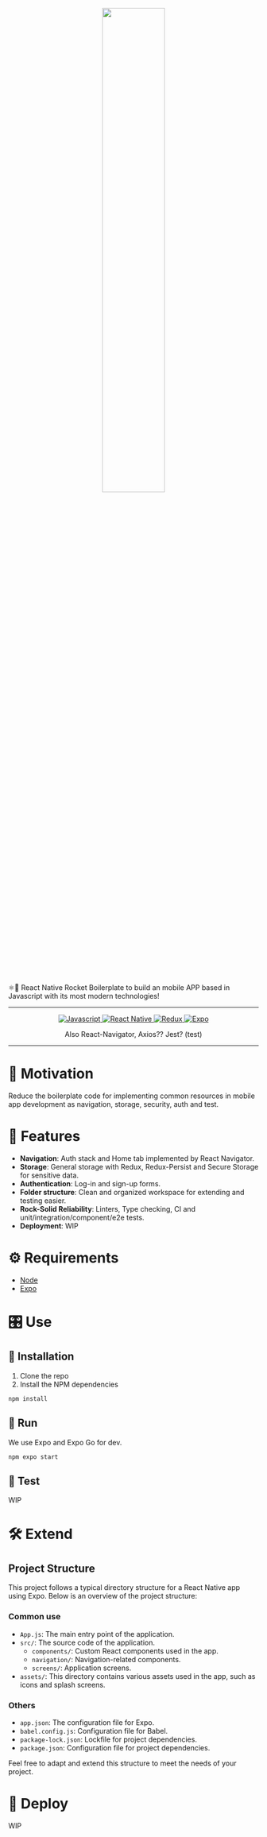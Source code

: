 <p align="center">
  <img style="width: 50%" src="https://lh3.googleusercontent.com/d/1xZN6eAKeqzUEHGvgli-CGOd80-KovM-6?authuser=0">
</p>

⚛️📲 React Native Rocket Boilerplate to build an mobile APP based in Javascript with its most modern technologies!

---
<p align="center">
    <a href="https://www.python.org/">
      <img src="https://img.shields.io/badge/javascript-%23F7DF1E.svg?&style=for-the-badge&logo=javascript&logoColor=black"
      alt="Javascript">
    </a>
    <a href="https://www.python.org/">
      <img src="https://img.shields.io/badge/React_Native-20232A?style=for-the-badge&logo=react&logoColor=61DAFB"
      alt="React Native">
    </a>
    <a href="https://www.python.org/">
      <img src="https://img.shields.io/badge/redux-%23764ABC.svg?&style=for-the-badge&logo=redux&logoColor=white"
      alt="Redux">
    </a>
    <a href="https://www.python.org/">
      <img src="https://img.shields.io/badge/Expo-1B1F23?style=for-the-badge&logo=expo&logoColor=white"
      alt="Expo">
    </a>
</p>
<p align="center">
        Also React-Navigator, Axios?? Jest? (test)
</p>


---

# 🚩 Motivation
Reduce the boilerplate code for implementing common resources in mobile app development as navigation, storage,
security, auth and test.

# 🧩 Features

- **Navigation**: Auth stack and Home tab implemented by React Navigator.
- **Storage**: General storage with Redux, Redux-Persist and Secure Storage for sensitive data. 
- **Authentication**: Log-in and sign-up forms.
- **Folder structure**: Clean and organized workspace for extending and testing easier.
- **Rock-Solid Reliability**: Linters, Type checking, CI and unit/integration/component/e2e tests.
- **Deployment**: WIP


# ⚙️ Requirements

- [Node](https://nodejs.org/en)
- [Expo](https://docs.expo.dev/get-started/installation/)

# 🎛️ Use
## 🔧  Installation
1. Clone the repo
2. Install the NPM dependencies
```shell
npm install
```

## 🔌 Run
We use Expo and Expo Go for dev.
```shell
npm expo start
```

## 🧪 Test
WIP

# 🛠 Extend
## Project Structure

This project follows a typical directory structure for a React Native app using Expo. Below is an overview of the project structure:

### Common use
- `App.js`: The main entry point of the application.
- `src/`: The source code of the application.
  - `components/`: Custom React components used in the app.
  - `navigation/`: Navigation-related components.
  - `screens/`: Application screens.
- `assets/`: This directory contains various assets used in the app, such as icons and splash screens.
### Others
- `app.json`: The configuration file for Expo.
- `babel.config.js`: Configuration file for Babel.
- `package-lock.json`: Lockfile for project dependencies.
- `package.json`: Configuration file for project dependencies.


Feel free to adapt and extend this structure to meet the needs of your project.


# 🚀 Deploy
WIP